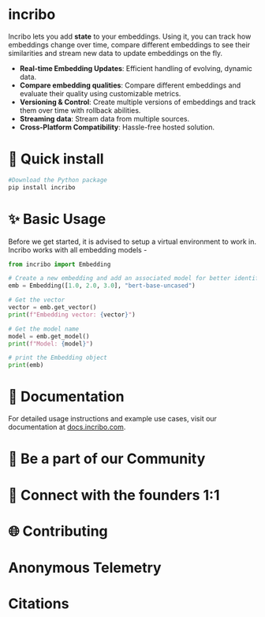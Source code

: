 # incribo
Incribo lets you add **state** to your embeddings. Using it, you can track how embeddings change over time, compare different embeddings to see their similarities and stream new data to update embeddings on the fly. 

- **Real-time Embedding Updates**: Efficient handling of evolving, dynamic data.
- **Compare embedding qualities**: Compare different embeddings and evaluate their quality using customizable metrics.
- **Versioning & Control**: Create multiple versions of embeddings and track them over time with rollback abilities.
- **Streaming data**: Stream data from multiple sources.
- **Cross-Platform Compatibility**: Hassle-free hosted solution.


# 🔧 Quick install
```python
#Download the Python package
pip install incribo
```

# ✨ Basic Usage
Before we get started, it is advised to setup a virtual environment to work in. Incribo works with all embedding models -
```python
from incribo import Embedding

# Create a new embedding and add an associated model for better identification
emb = Embedding([1.0, 2.0, 3.0], "bert-base-uncased")

# Get the vector
vector = emb.get_vector()
print(f"Embedding vector: {vector}")

# Get the model name
model = emb.get_model()
print(f"Model: {model}")

# print the Embedding object 
print(emb)
```

# 📖 Documentation
For detailed usage instructions and example use cases, visit our documentation at [docs.incribo.com](https://docs.incribo.com/quickstart).

# 🔗 Be a part of our Community

# 🤝 Connect with the founders 1:1 

# 🌐 Contributing

# Anonymous Telemetry

# Citations
